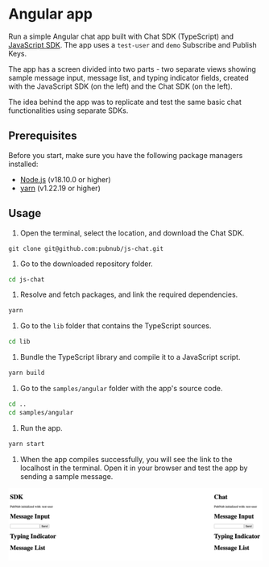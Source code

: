 # Angular app

Run a simple Angular chat app built with Chat SDK (TypeScript) and [JavaScript SDK](https://www.pubnub.com/docs/sdks/javascript). The app uses a `test-user` and `demo` Subscribe and Publish Keys.

The app has a screen divided into two parts - two separate views showing sample message input, message list, and typing indicator fields, created with the JavaScript SDK (on the left) and the Chat SDK (on the left).

The idea behind the app was to replicate and test the same basic chat functionalities using separate SDKs.

## Prerequisites

Before you start, make sure you have the following package managers installed:

* [Node.js](https://nodejs.org/en) (v18.10.0 or higher)
* [yarn](https://yarnpkg.com/cli/version) (v1.22.19 or higher)

## Usage

1. Open the terminal, select the location, and download the Chat SDK.

```ssh showLineNumbers
git clone git@github.com:pubnub/js-chat.git
```

1. Go to the downloaded repository folder.

```bash showLineNumbers
cd js-chat
```

1. Resolve and fetch packages, and link the required dependencies.

```bash showLineNumbers
yarn
```

1. Go to the `lib` folder that contains the TypeScript sources.

```bash showLineNumbers
cd lib
```

1. Bundle the TypeScript library and compile it to a JavaScript script.

```bash showLineNumbers
yarn build
```

1. Go to the `samples/angular` folder with the app's source code.

```bash showLineNumbers
cd ..
cd samples/angular
```

1. Run the app.

```bash showLineNumbers
yarn start
```

1. When the app compiles successfully, you will see the link to the localhost in the terminal. Open it in your browser and test the app by sending a sample message.

![Angular sample](/samples/angular/src/assets/angular-sample.png)